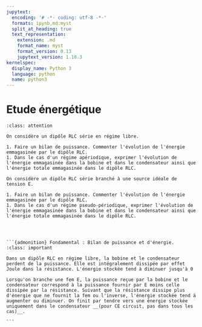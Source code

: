 ```yaml
---
jupytext:
  encoding: '# -*- coding: utf-8 -*-'
  formats: ipynb,md:myst
  split_at_heading: true
  text_representation:
    extension: .md
    format_name: myst
    format_version: 0.13
    jupytext_version: 1.10.3
kernelspec:
  display_name: Python 3
  language: python
  name: python3
---
```

# Etude énergétique

````{admonition} Exercice 
:class: attention

On considère un dipôle RLC série en régime libre.

1. Faire un bilan de puissance. Commenter l'évolution de l'énergie emmagasinée par le dipôle RLC.
1. Dans le cas d'un régime apériodique, exprimer l'évolution de l'énergie emmagasinée dans la bobine et dans le condensateur ainsi que l'énergie totale emmagasinée dans le dipôle RLC.

On considère un dipôle RLC série branché à une source idéale de tension E.

1. Faire un bilan de puissance. Commenter l'évolution de l'énergie emmagasinée par le dipôle RLC.
1. Dans le cas d'un régime pseudo-périodique, exprimer l'évolution de l'énergie emmagasinée dans la bobine et dans le condensateur ainsi que l'énergie totale emmagasinée dans le dipôle RLC.
````

````{dropdown} Correction

 

```{admonition} Fondamental : Bilan de puissance et d'énergie.
:class: important

Dans un dipôle RLC en régime libre, la bobine et le condensateur perdent de la puissance. Elle est intégralement dissipée par effet Joule dans la résistance. L'énergie stockée tend à diminuer jusqu'à 0

Lorsqu'on branche une fem E, la puissance reçue par la bobine et le condensateur correspond à la puissance fournir par E moins celle dissipée par la résistance. Suivant que la résistance dissipe plus d'énergie que ne fournit la fem ou l'inverse, l'énergie stockée tend à augmenter ou diminuer. On finit par tendre vers une énergie stockée uniquement dans le condensateur __(pour CE circuit, pas dans tous les cas)__.

```

````

